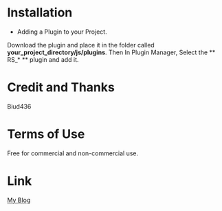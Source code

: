 
# Installation #

+ Adding a Plugin to your Project.

Download the plugin and place it in the folder called **your_project_directory/js/plugins**. Then In Plugin Manager, Select the ** RS_* ** plugin and add it.

# Credit and Thanks #
Biud436

# Terms of Use #
Free for commercial and non-commercial use.

# Link #
[My Blog](http://biud436.tistory.com)
